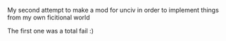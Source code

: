 My second attempt to make a mod for unciv in order to implement things from my own ficitional world 

The first one was a total fail :) 
